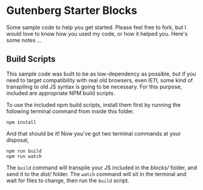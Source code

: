# Gutenberg Starter Blocks

Some sample code to help you get started. Please feel free to fork, but I would love to know how you used my code, or how it helped you. Here's some notes ...

## Build Scripts

This sample code was built to be as low-dependency as possible, but if you need to target
compatibility with real old browsers, even IE11, some kind of transpiling to old JS syntax
is going to be necessary. For this purpose, included are appropriate NPM build scripts. 

To use the included npm build scripts, install them first by running the following terminal command from inside this folder.

```
npm install
```

And that should be it! Now you've got two terminal commands at your disposal,

```
npm run build
npm run watch
```

The `build` command will transpile your JS included in the *blocks/* folder, and send it
to the *dist/* folder. The `watch` command will sit in the terminal and wait for files to
change, then run the `build` script.

